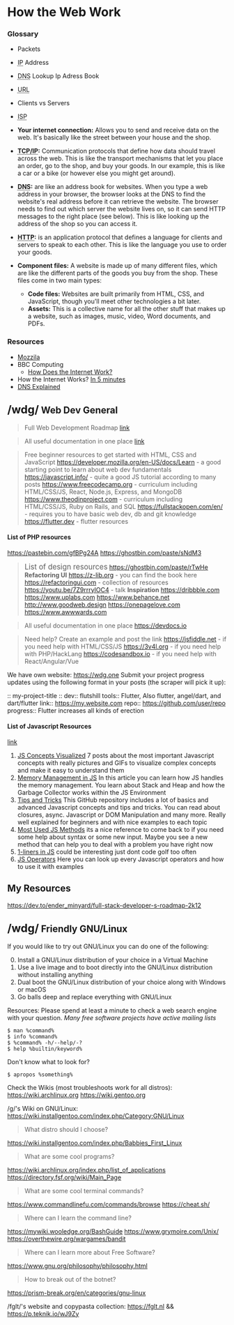 <head>
 
  <link 
    href="https://fonts.googleapis.com/css?family=Fira+Mono:500&display=swap" 
    rel="stylesheet">
    <script src="https://code.jquery.com/jquery-3.5.1.min.js" integrity="sha256-9/aliU8dGd2tb6OSsuzixeV4y/faTqgFtohetphbbj0=" crossorigin="anonymous"></script>
<style> 
</style>
</head>    

# How the Web Work

### Glossary 
- Packets 
- <abbr title="Internet Protocol">IP</abbr> Address 
- <abbr title="Domain Name Server">DNS</abbr> Lookup <span class="Lime">Ip Adress Book</span>
- <abbr title="Universal Resource Locator">URL</abbr> 
- Clients vs Servers
- <abbr title="Internet Service Provider">ISP</abbr>

- **Your internet connection:** Allows you to send and receive data on the web. It's basically like the street between your house and the shop.
- **<abbr title="Transmission Control Protocol and Internet Protocol">TCP/IP</abbr>:**  Communication protocols that define how data should travel across the web. This is like the transport mechanisms that let you place an order, go to the shop, and buy your goods. In our example, this is like a car or a bike (or however else you might get around).
- **<abbr title="Domain Name Servers">DNS</abbr>:**  are like an address book for websites. When you type a web address in your browser, the browser looks at the DNS to find the website's real address before it can retrieve the website. The browser needs to find out which server the website lives on, so it can send HTTP messages to the right place (see below). This is like looking up the address of the shop so you can access it.
- **<abbr title="Hypertext Transfer Protocol">HTTP</abbr>:**  is an application protocol that defines a language for clients and servers to speak to each other. This is like the language you use to order your goods.
- **Component files:** A website is made up of many different files, which are like the different parts of the goods you buy from the shop. These files come in two main types:
    - **Code files:** Websites are built primarily from HTML, CSS, and JavaScript, though you'll meet other technologies a bit later.
    - **Assets:** This is a collective name for all the other stuff that makes up a website, such as images, music, video, Word documents, and PDFs.


### Resources
  - [Mozzila](https://developer.mozilla.org/en-US/docs/Learn/Common_questions/How_does_the_Internet_work)
  - BBC Computing 
    - [How Does the Internet Work?](https://vimeo.com/128575085)
  - How the Internet Works? [In 5 minutes ](https://www.youtube.com/watch?v=7_LPdttKXPc)
  - [DNS Explained](https://www.youtube.com/watch?v=72snZctFFtA&feature=youtu.be&t=45s)


## <big class="SkyBlue">/wdg/</big> Web Dev General 
>Full Web Development Roadmap <a href="https://github.com/kamranahmedse/developer-roadmap">link</a>

>All useful documentation in one place <a href="https://www.devdocs.io">link</a>

>Free beginner resources to get started with HTML, CSS and JavaScript
https://developer.mozilla.org/en-US/docs/Learn - a good starting point to learn about web dev fundamentals
https://javascript.info/ - quite a good JS tutorial according to many posts
https://www.freecodecamp.org - curriculum including HTML/CSS/JS, React, Node.js, Express, and MongoDB
https://www.theodinproject.com - curriculum including HTML/CSS/JS, Ruby on Rails, and SQL
https://fullstackopen.com/en/ - requires you to have basic web dev, db and git knowledge
https://flutter.dev - flutter resources

#### List of PHP resources
https://pastebin.com/gfBPg24A
https://ghostbin.com/paste/sNdM3


><big class="HotPink">List of design resources</big>
https://ghostbin.com/paste/rTwHe
<b class="HotPink">Refactoring UI</b>
https://z-lib.org - you can find the book here
https://refactoringui.com - collection of resources
https://youtu.be/7Z9rrryIOC4 - talk
<b class="HotPink">Inspiration</b>
https://dribbble.com
https://www.uplabs.com
https://www.behance.net
http://www.goodweb.design
https://onepagelove.com
https://www.awwwards.com

>All useful documentation in one place
https://devdocs.io

>Need help? Create an example and post the link
https://jsfiddle.net - if you need help with HTML/CSS/JS
https://3v4l.org - if you need help with PHP/HackLang
https://codesandbox.io - if you need help with React/Angular/Vue

We have own website: https://wdg.one
Submit your project progress updates using the following format in your posts (the scraper will pick it up):

:: my-project-title ::
dev:: flutshill
tools:: Flutter, Also flutter, angel/dart, and dart/flutter
link:: https://my.website.com
repo:: https://github.com/user/repo
progress:: Flutter increases all kinds of erection



#### List of Javascript Resources 
<a href="https://danysdevcorner.hashnode.dev/useful-javascript-resources-to-learn-and-remember">link</a>

1. <a href="https://dev.to/lydiahallie/javascript-visualized-event-loop-3dif">JS Concepts Visualized</a> 7 posts about the most important Javascript concepts with really pictures and GIFs to visualize complex concepts and make it easy to understand them
1. <a href="https://felixgerschau.com/javascript-memory-management/">Memory Management in JS</a> In this article you can learn how JS handles the memory management. You learn about Stack and Heap and how the Garbage Collector works within the JS Environment
1. <a href="https://github.com/nas5w/javascript-tips-and-tidbits">Tips and Tricks</a> This GitHub repository includes a lot of basics and advanced Javascript concepts and tips and tricks. You can read about closures, async. Javascript or DOM Manipulation and many more. Really well explained for beginners and with nice examples to each topic
1. <a href="https://dev.to/otamnitram/my-most-used-javascript-methods-1i64">Most Used JS Methods</a> its a nice reference to come back to if you need some help about syntax or some new input. Maybe you see a new method that can help you to deal with a problem you have right now
1. <a href="https://1loc.dev/">1-liners in JS</a> could be interesting just dont code golf too often
1. <a href="https://www.joshwcomeau.com/operator-lookup/">JS Operators</a> Here you can look up every Javascript operators and how to use it with examples

## My Resources 
https://dev.to/ender_minyard/full-stack-developer-s-roadmap-2k12


## <big class="Gray">/wdg/</big> Friendly GNU/Linux


If you would like to try out GNU/Linux you can do one of the following:

0) Install a GNU/Linux distribution of your choice in a Virtual Machine
1) Use a live image and to boot directly into the GNU/Linux distribution without installing anything
2) Dual boot the GNU/Linux distribution of your choice along with Windows or macOS
3) Go balls deep and replace everything with GNU/Linux

Resources: Please spend at least a minute to check a web search engine with your question.
*Many free software projects have active mailing lists*

    $ man %command%
    $ info %command%
    $ %command% -h/--help/-?
    $ help %builtin/keyword%

Don't know what to look for?
    
    $ apropos %something%

Check the Wikis (most troubleshoots work for all distros):
https://wiki.archlinux.org
https://wiki.gentoo.org

/g/'s Wiki on GNU/Linux:
https://wiki.installgentoo.com/index.php/Category:GNU/Linux
>What distro should I choose?

https://wiki.installgentoo.com/index.php/Babbies_First_Linux
>What are some cool programs?

https://wiki.archlinux.org/index.php/list_of_applications
https://directory.fsf.org/wiki/Main_Page
>What are some cool terminal commands?

https://www.commandlinefu.com/commands/browse
https://cheat.sh/
>Where can I learn the command line?

https://mywiki.wooledge.org/BashGuide
https://www.grymoire.com/Unix/
https://overthewire.org/wargames/bandit
>Where can I learn more about Free Software?

https://www.gnu.org/philosophy/philosophy.html
>How to break out of the botnet?

https://prism-break.org/en/categories/gnu-linux

/fglt/'s website and copypasta collection:
https://fglt.nl && https://p.teknik.io/wJ9Zy

